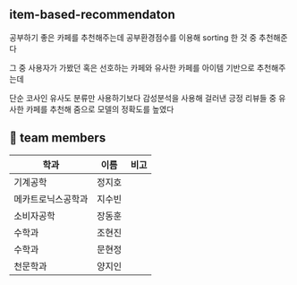 ## item-based-recommendaton
공부하기 좋은 카페를 추천해주는데 공부환경점수를 이용해 sorting 한 것 중 추천해준다

그 중 사용자가 가봤던 혹은 선호하는 카페와 유사한 카페를 아이템 기반으로 추천해주는데

단순 코사인 유사도 분류만 사용하기보다 감성분석을 사용해 걸러낸 긍정 리뷰들 중 유사한 카페를 추천해 줌으로 모델의 정확도를 높였다


## 🔰  team members
| 학과 | 이름 | 비고 |
| -------- | ---- | ---- |
| 기계공학 | 정지호 |  |
| 메카트로닉스공학과 | 지수빈 |  |
| 소비자공학 | 장동훈 |  |
| 수학과 | 조현진 |
| 수학과 |문현정| |
| 천문학과 |양지인| |
